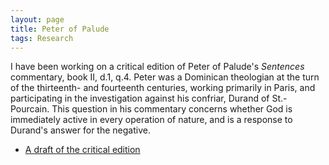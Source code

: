 ```yaml
---
layout: page
title: Peter of Palude
tags: Research
---
```


I have been working on a critical edition of Peter of Palude's *Sentences* commentary, book II, d.1, q.4. Peter was a Dominican theologian at the turn of the thirteenth- and fourteenth centuries, working primarily in Paris, and participating in the investigation against his confriar, Durand of St.-Pourcain. This question in his commentary concerns whether God is immediately active in every operation of nature, and is a response to Durand's answer for the negative.

- [A draft of the critical edition](/mockham/public/texts/Palude.pdf)
